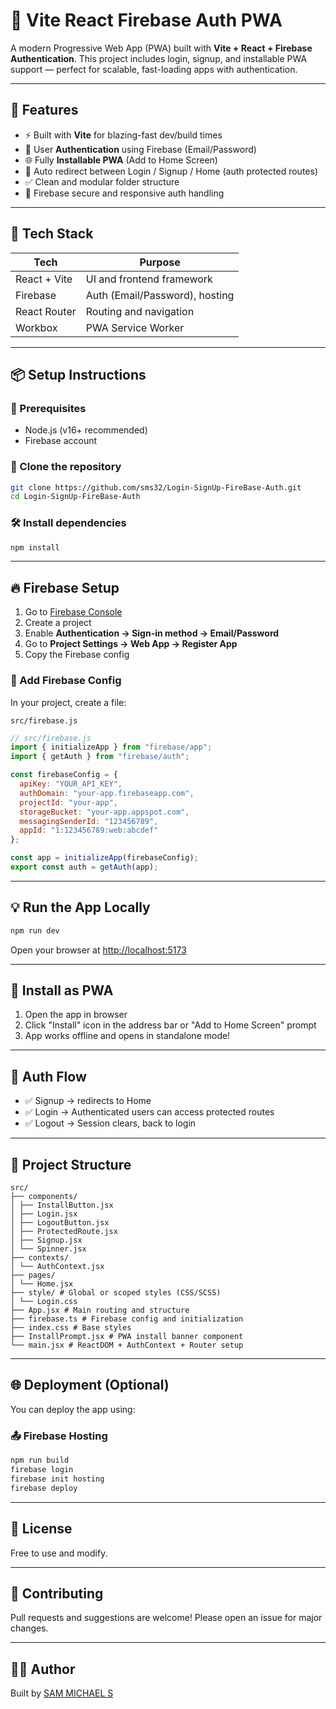 # 🔐 Vite React Firebase Auth PWA

A modern Progressive Web App (PWA) built with **Vite + React + Firebase Authentication**. This project includes login, signup, and installable PWA support — perfect for scalable, fast-loading apps with authentication.

---

## 🚀 Features

- ⚡ Built with **Vite** for blazing-fast dev/build times
- 🔐 User **Authentication** using Firebase (Email/Password)
- 🌐 Fully **Installable PWA** (Add to Home Screen)
- 🔁 Auto redirect between Login / Signup / Home (auth protected routes)
- ✅ Clean and modular folder structure
- 🧼 Firebase secure and responsive auth handling

---

## 🧱 Tech Stack

| Tech         | Purpose                         |
|--------------|---------------------------------|
| React + Vite | UI and frontend framework       |
| Firebase     | Auth (Email/Password), hosting  |
| React Router | Routing and navigation          |
| Workbox      | PWA Service Worker              |

---

## 📦 Setup Instructions

### 🔧 Prerequisites
- Node.js (v16+ recommended)
- Firebase account

### 📁 Clone the repository

```bash
git clone https://github.com/sms32/Login-SignUp-FireBase-Auth.git
cd Login-SignUp-FireBase-Auth
```

### 🛠️ Install dependencies

```bash
npm install
```

---

## 🔥 Firebase Setup

1. Go to [Firebase Console](https://console.firebase.google.com/)
2. Create a project
3. Enable **Authentication → Sign-in method → Email/Password**
4. Go to **Project Settings → Web App → Register App**
5. Copy the Firebase config

### 🔐 Add Firebase Config

In your project, create a file:

```
src/firebase.js
```

```js
// src/firebase.js
import { initializeApp } from "firebase/app";
import { getAuth } from "firebase/auth";

const firebaseConfig = {
  apiKey: "YOUR_API_KEY",
  authDomain: "your-app.firebaseapp.com",
  projectId: "your-app",
  storageBucket: "your-app.appspot.com",
  messagingSenderId: "123456789",
  appId: "1:123456789:web:abcdef"
};

const app = initializeApp(firebaseConfig);
export const auth = getAuth(app);
```

---

## 💡 Run the App Locally

```bash
npm run dev
```

Open your browser at [http://localhost:5173](http://localhost:5173)

---

## 📲 Install as PWA

1. Open the app in browser
2. Click "Install" icon in the address bar or "Add to Home Screen" prompt
3. App works offline and opens in standalone mode!

---

## 🧪 Auth Flow

- ✅ Signup → redirects to Home
- ✅ Login → Authenticated users can access protected routes
- ✅ Logout → Session clears, back to login

---

## 📁 Project Structure

```
src/
├── components/
│ ├── InstallButton.jsx
│ ├── Login.jsx
│ ├── LogoutButton.jsx
│ ├── ProtectedRoute.jsx
│ ├── Signup.jsx
│ └── Spinner.jsx
├── contexts/
│ └── AuthContext.jsx
├── pages/
│ └── Home.jsx
├── style/ # Global or scoped styles (CSS/SCSS)
│ └── Login.css
├── App.jsx # Main routing and structure
├── firebase.ts # Firebase config and initialization
├── index.css # Base styles
├── InstallPrompt.jsx # PWA install banner component
└── main.jsx # ReactDOM + AuthContext + Router setup
```

---

## 🌐 Deployment (Optional)

You can deploy the app using:

### 📤 Firebase Hosting

```bash
npm run build
firebase login
firebase init hosting
firebase deploy
```

---


## 📄 License

Free to use and modify.

---

## 🤝 Contributing

Pull requests and suggestions are welcome! Please open an issue for major changes.

---

## 🧑‍💻 Author

Built by [SAM MICHAEL S](https://github.com/sms32)
